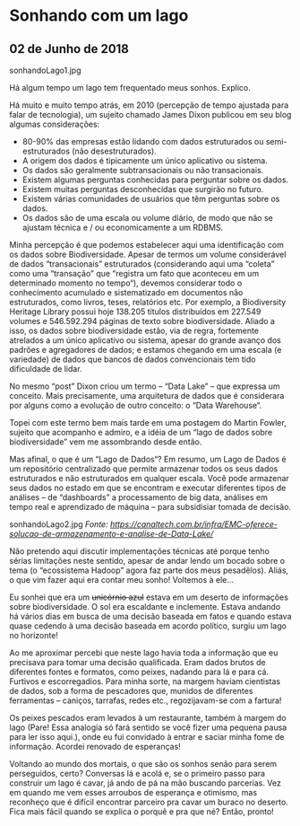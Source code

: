 # Sonhando com um lago
## 02 de Junho de 2018

sonhandoLago1.jpg

Há algum tempo um lago tem frequentado meus sonhos. Explico.

Há muito e muito tempo atrás, em 2010 (percepção de tempo ajustada para falar de tecnologia), um sujeito chamado James Dixon publicou em seu blog algumas considerações:

* 80-90% das empresas estão lidando com dados estruturados ou semi-estruturados (não desestruturados).
* A origem dos dados é tipicamente um único aplicativo ou sistema.
* Os dados são geralmente subtransacionais ou não transacionais.
* Existem algumas perguntas conhecidas para perguntar sobre os dados.
* Existem muitas perguntas desconhecidas que surgirão no futuro.
* Existem várias comunidades de usuários que têm perguntas sobre os dados.
* Os dados são de uma escala ou volume diário, de modo que não se ajustam técnica e / ou economicamente a um RDBMS.

Minha percepção é que podemos estabelecer aqui uma identificação com os dados sobre Biodiversidade. Apesar de termos um volume considerável de dados “transacionais” estruturados (considerando aqui uma “coleta” como uma “transação” que “registra um fato que aconteceu em um determinado momento no tempo“), devemos considerar todo o conhecimento acumulado e sistematizado em documentos não estruturados, como livros, teses, relatórios etc. Por exemplo, a Biodiversity Heritage Library possui hoje 138.205 títulos distribuídos em 227.549 volumes e 546.592.294 páginas de texto sobre biodiversidade. Aliado a isso, os dados sobre biodiversidade estão, via de regra, fortemente atrelados a um único aplicativo ou sistema, apesar do grande avanço dos padrões e agregadores de dados; e estamos chegando em uma escala (e variedade) de dados que bancos de dados convencionais tem tido dificuldade de lidar.

No mesmo “post” Dixon criou um termo – “Data Lake” – que expressa um conceito. Mais precisamente, uma arquitetura de dados que é considerara por alguns como a evolução de outro conceito: o “Data Warehouse“.

Topei com este termo bem mais tarde em uma postagem do Martin Fowler, sujeito que acompanho e admiro, e a idéia de um “lago de dados sobre biodiversidade” vem me assombrando desde então.

Mas afinal, o que é um “Lago de Dados“? Em resumo, um Lago de Dados é um repositório centralizado que permite armazenar todos os seus dados estruturados e não estruturados em qualquer escala. Você pode armazenar seus dados no estado em que se encontram e executar diferentes tipos de análises – de “dashboards” a processamento de big data, análises em tempo real e aprendizado de máquina – para subsidisiar tomada de decisão.

sonhandoLago2.jpg
_Fonte: https://canaltech.com.br/infra/EMC-oferece-solucao-de-armazenamento-e-analise-de-Data-Lake/_

Não pretendo aqui discutir implementações técnicas até porque tenho sérias limitações neste sentido, apesar de andar lendo um bocado sobre o tema (o “ecossistema Hadoop” agora faz parte dos meus pesadêlos). Aliás, o que vim fazer aqui era contar meu sonho! Voltemos à ele…

Eu sonhei que era um ~~unicórnio azul~~ estava em um deserto de informações sobre biodiversidade. O sol era escaldante e inclemente. Estava andando há vários dias em busca de uma decisão baseada em fatos e quando estava quase cedendo à uma decisão baseada em acordo político, surgiu um lago no horizonte!

Ao me aproximar percebi que neste lago havia toda a informação que eu precisava para tomar uma decisão qualificada. Eram dados brutos de diferentes fontes e formatos, como peixes, nadando para lá e para cá. Furtivos e escorregadios. Para minha sorte, na margem haviam cientistas de dados, sob a forma de pescadores que, munidos de diferentes ferramentas – caniços, tarrafas, redes etc., regozijavam-se com a fartura!

Os peixes pescados eram levados à um restaurante, também à margem do lago (Pare! Essa analogia só fará sentido se você fizer uma pequena pausa para ler isso aqui.), onde eu fui convidado à entrar e saciar minha fome de informação. Acordei renovado de esperanças!

Voltando ao mundo dos mortais, o que são os sonhos senão para serem perseguidos, certo? Conversas lá e acolá e, se o primeiro passo para construir um lago é cavar, já ando de pá na mão buscando parcerias. Vez em quando me vem esses arroubos de esperança e otimismo, mas reconheço que é difícil encontrar parceiro pra cavar um buraco no deserto. Fica mais fácil quando se explica o porquê e pra que né? Então, pronto!
